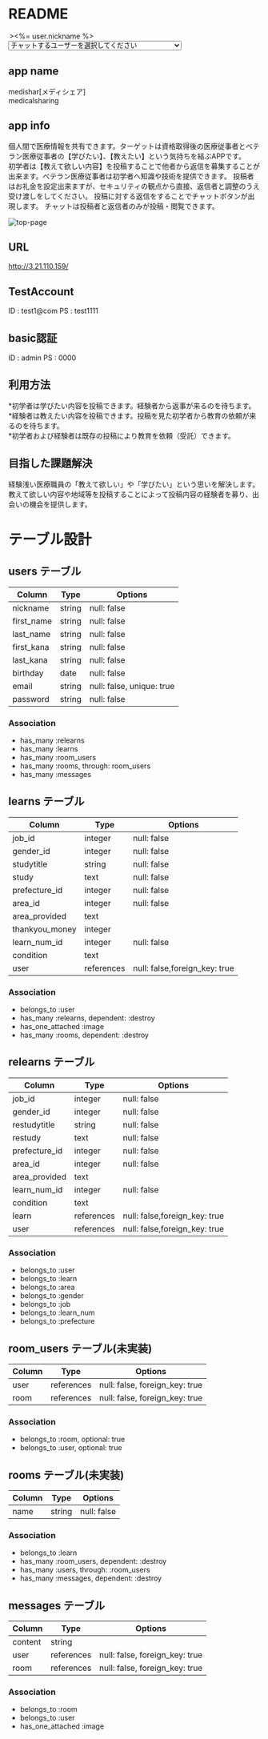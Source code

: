 # README
<option value=<%= user.id %>><%= user.nickname %></option>

<select name="room[user_ids][]">
          <option value="">チャットするユーザーを選択してください</option>
          <%# User.where.not(id: current_user.id).each do |user| %>
            <option value=<%= user.id %>><%= Learn.find(params[:learn_id]).user.nickname %></option>
          <%# end %>
        </select>

        
## app name
  medishar[メディシェア]<br>
  medicalsharing

## app info
   個人間で医療情報を共有できます。ターゲットは資格取得後の医療従事者とベテラン医療従事者の【学びたい】、【教えたい】という気持ちを結ぶAPPです。  
   初学者は【教えて欲しい内容】を投稿することで他者から返信を募集することが出来ます。ベテラン医療従事者は初学者へ知識や技術を提供できます。
   投稿者はお礼金を設定出来ますが、セキュリティの観点から直接、返信者と調整のうえ受け渡しをしてください。
   投稿に対する返信をすることでチャットボタンが出現します。
   チャットは投稿者と返信者のみが投稿・閲覧できます。

   ![top-page](https://user-images.githubusercontent.com/74485639/115525231-dd4efe80-a2c9-11eb-827b-a20c767e890f.jpg)


## URL
   http://3.21.110.159/

## TestAccount
   ID : test1@com        PS : test1111

## basic認証
   ID : admin  PS : 0000

## 利用方法
   *初学者は学びたい内容を投稿できます。経験者から返事が来るのを待ちます。  
   *経験者は教えたい内容を投稿できます。投稿を見た初学者から教育の依頼が来るのを待ちます。  
   *初学者および経験者は既存の投稿により教育を依頼（受託）できます。  

## 目指した課題解決
   経験浅い医療職員の「教えて欲しい」や「学びたい」という思いを解決します。教えて欲しい内容や地域等を投稿することによって投稿内容の経験者を募り、出会いの機会を提供します。




# テーブル設計

## users テーブル

| Column     | Type   | Options                    |
| --------   | ------ | -------------------------- |
| nickname   | string | null: false                |
| first_name | string | null: false                |
| last_name  | string | null: false                |
| first_kana | string | null: false                |
| last_kana  | string | null: false                |
| birthday   | date   | null: false                |
| email      | string | null: false, unique: true  |
| password   | string | null: false                |

### Association
- has_many :relearns
- has_many :learns
- has_many :room_users
- has_many :rooms, through: room_users
- has_many :messages


## learns テーブル

| Column        | Type       | Options                       |
| ------------- | ---------- | ----------------------------- |
| job_id        | integer    | null: false                   |職種
| gender_id     | integer    | null: false                   |性別
| studytitle    | string     | null: false                   |学びたい内容のタイトル
| study         | text       | null: false                   |学びたい内容
| prefecture_id | integer    | null: false                   |都道府県
| area_id       | integer    | null: false                   |場所を提供する側
| area_provided | text       |                               |場所の詳細など
| thankyou_money| integer    |                               |お礼金
| learn_num_id  | integer    | null: false                   |学びたい側の人数
| condition     | text       |                               |条件
| user          | references | null: false,foreign_key: true |投稿者

### Association
- belongs_to :user
- has_many :relearns, dependent: :destroy
- has_one_attached :image
- has_many :rooms, dependent: :destroy


## relearns テーブル

| Column        | Type       | Options                       |
| ------------- | ---------- | ----------------------------- |
| job_id        | integer    | null: false                   |職種
| gender_id     | integer    | null: false                   |性別
| restudytitle  | string     | null: false                   |re教えて内容のタイトル
| restudy       | text       | null: false                   |re教えたい内容
| prefecture_id | integer    | null: false                   |都道府県
| area_id       | integer    | null: false                   |場所を提供する側
| area_provided | text       |                               |場所の詳細など
| learn_num_id  | integer    | null: false                   |教えたい側の人数
| condition     | text       |                               |条件
| learn         | references | null: false,foreign_key: true |教えて投稿
| user          | references | null: false,foreign_key: true |投稿者

### Association
- belongs_to :user
- belongs_to :learn
- belongs_to :area
- belongs_to :gender
- belongs_to :job
- belongs_to :learn_num
- belongs_to :prefecture




## room_users テーブル(未実装)

| Column | Type       | Options                        |
| ------ | ---------- | ------------------------------ |
| user   | references | null: false, foreign_key: true |
| room   | references | null: false, foreign_key: true |

### Association
- belongs_to :room, optional: true
- belongs_to :user, optional: true


## rooms テーブル(未実装)

| Column | Type   | Options     |
| ------ | ------ | ----------- |
| name   | string | null: false |

### Association
- belongs_to :learn
- has_many :room_users, dependent: :destroy
- has_many :users, through: :room_users
- has_many :messages, dependent: :destroy


## messages テーブル

| Column  | Type       | Options                        |
| ------- | ---------- | ------------------------------ |
| content | string     |                                |
| user    | references | null: false, foreign_key: true |
| room    | references | null: false, foreign_key: true |

### Association
- belongs_to :room
- belongs_to :user
- has_one_attached :image



